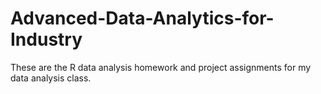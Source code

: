 # Advanced-Data-Analytics-for-Industry
These are the R data analysis homework and project assignments for my data analysis class.
